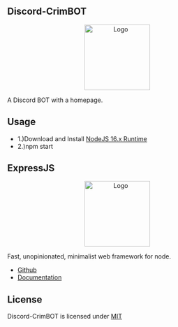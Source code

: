 ## Discord-CrimBOT

<p align="center"><img src="https://i.imgur.com/HIo2Mrt.png" width="150px" height="auto" alt="Logo"></a></p>

A Discord BOT with a homepage.

## Usage

* 1.)Download and Install [NodeJS 16.x Runtime](https://nodejs.org/en/)
* 2.)npm start

## ExpressJS

<p align="center"><img src="https://i.imgur.com/31e6m1U.png" width="150px" height="auto" alt="Logo"></a></p>

Fast, unopinionated, minimalist web framework for node.

- [Github](https://github.com/expressjs/express)
- [Documentation](http://expressjs.com/)

## License

Discord-CrimBOT is licensed under [MIT](https://choosealicense.com/licenses/mit/)
